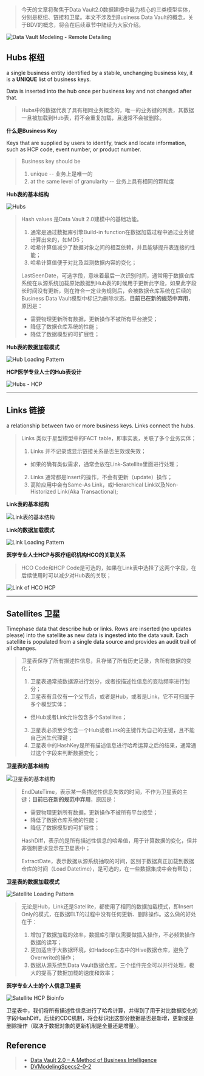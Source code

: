 > 今天的文章将聚焦于Data Vault2.0数据建模中最为核心的三类模型实体，分别是枢纽、链接和卫星。本文不涉及到Business Data Vault的概念，关于BDV的概念，将会在后续章节中陆续为大家介绍。

![Data Vault Modeling - Remote Detailing](images/Data%20Vault%20-%20Remote%20Detailing.png)

## Hubs 枢纽

a single business entity identified by a stabile, unchanging business key, it is a **UNIQUE** list of business keys. 

Data is inserted into the hub once per business key and not changed after that.
> Hubs中的数据代表了具有相同业务概念的，唯一的业务键的列表，其数据一旦被加载到Hub表，将不会重复加载，且通常不会被删除。

**什么是Business Key**

Keys that are supplied by users to identify, track and locate information, such as HCP code, event number, or product number.

> Business key should be
> 1. unique -- 业务上是唯一的
> 2. at the same level of granularity  -- 业务上具有相同的颗粒度

**Hub表的基本结构**

![Hubs](images/Data%20Vault%20-%20Hubs.png)

> Hash values 是Data Vault 2.0建模中的基础功能。
> 1. 通常是通过数据库引擎Build-in function在数据加载过程中通过业务键计算出来的，如MD5；
> 2. 哈希计算值减少了数据对象之间的相互依赖，并且能够提升表连接的性能；
> 3. 哈希计算值便于对比及监测数据内容的变化；
>
> LastSeenDate，可选字段，意味着最后一次识别时间，通常用于数据仓库系统在从源系统加载原始数据到Hub表的时候用于更新此字段，如果此字段长时间没有更新，则在符合一定业务规则后，会被数据仓库系统在后续的Business Data Vault模型中标记为删除状态。**目前已在新的规范中弃用**，原因是：
>   * 需要物理更新所有数据，更新操作不被所有平台接受；
>   * 降低了数据仓库系统的性能；
>   * 降低了数据模型的可扩展性；
>

**Hub表的数据加载模式**

![Hub Loading Pattern](images/Hub%20Loading%20Pattern.png)

**HCP医学专业人士的Hub表设计**

![Hubs - HCP](images/Hubs%20HCP.png)

---
## Links 链接

a relationship between two or more business keys. Links connect the hubs.

> Links 类似于星型模型中的FACT table，即事实表，关联了多个业务实体；
> 1. Links 并不记录或显示链接关系是否生效或失效；
>   * 如果的确有类似需求，通常会放在Link-Satellite里面进行处理；
> 2. Links 通常都是Insert的操作，不会有更新（update）操作；
> 3. 高阶应用中会有Same-As Link，或Hierarchical Link以及Non-Historized Link(Aka Transactional);

**Link表的基本结构**

![Link表的基本结构](images/Links.png)

**Link的数据加载模式**

![Link Loading Pattern](images/Link%20Loading%20Pattern.png)

**医学专业人士HCP与医疗组织机构HCO的关联关系**
> HCO Code和HCP Code是可选的，如果在Link表中选择了这两个字段，在后续使用时可以减少对Hub表的关联；

![Link of HCO HCP](images/LNK_HCO_HCP.png)

---
## Satellites 卫星

Timephase data that describe hub or links. Rows are inserted (no updates please) into the satellite as new data is ingested into the data vault. Each satellite is populated from a single data source and provides an audit trail of all changes.

> 卫星表保存了所有描述性信息，且存储了所有历史记录，含所有数据的变化；
> 1. 卫星表通常按数据源进行划分，或者按描述性信息的变动频率进行划分；
> 2. 卫星表有且仅有一个父节点，或者是Hub，或者是Link，它不可归属于多个模型实体；
>   * 但Hub或者Link允许包含多个Satellites；
> 3. 卫星表必须至少包含一个Hub或者Link的主键作为自己的主键，且不能自己派生代理键；
> 4. 卫星表中的HashKey是所有描述信息进行哈希运算之后的结果，通常通过这个字段来判断数据变化；

**卫星表的基本结构**

![卫星表的基本结构](images/Satellites.png)

> EndDateTime，表示某一条描述性信息失效的时间，不作为卫星表的主键；**目前已在新的规范中弃用**，原因是：
>   * 需要物理更新所有数据，更新操作不被所有平台接受；
>   * 降低了数据仓库系统的性能；
>   * 降低了数据模型的可扩展性；
> 
> HashDiff，表示的是所有描述性信息的哈希值，用于计算数据的变化，但并非强制要求显示在卫星表中；
> 
> ExtractDate，表示数据从源系统抽取的时间，区别于数据真正加载到数据仓库的时间（Load Datetime），是可选的，在一些数据集成中会有帮助；

**卫星表的数据加载模式**

![Satellite Loading Pattern](images/Satellite%20Loading%20Pattern.png)

> 无论是Hub，Link还是Satellite，都使用了相同的数据加载模式，即Insert Only的模式，在数据ELT的过程中没有任何更新、删除操作。这么做的好处在于：
> 1. 增加了数据加载的效率，数据库引擎仅需要做插入操作，不必频繁操作数据的读写；
> 2. 更加适应于大数据环境，如Hadoop生态中的Hive数据仓库，避免了Overwrite的操作；
> 3. 数据从源系统到Data Vault数据仓库，三个组件完全可以并行处理，极大的提高了数据加载的速度和效率；

**医学专业人士的个人信息卫星表**

![Satellite HCP Bioinfo](images/Satellite%20HCP%20BIO.png)

卫星表中，我们将所有描述性信息进行了哈希计算，并得到了用于对比数据变化的字段HashDiff。后续的CDC机制，将会标识出这部分数据是否是新增，更新或是删除操作（取决于数据对象的更新机制是全量还是增量）。

## Reference
> * [Data Vault 2.0 – A Method of Business Intelligence](https://www.youtube.com/watch?v=FrdEROEUvVI)
> * [DVModelingSpecs2-0-2](pdfs/DVModelingSpecs2-0-1.pdf)